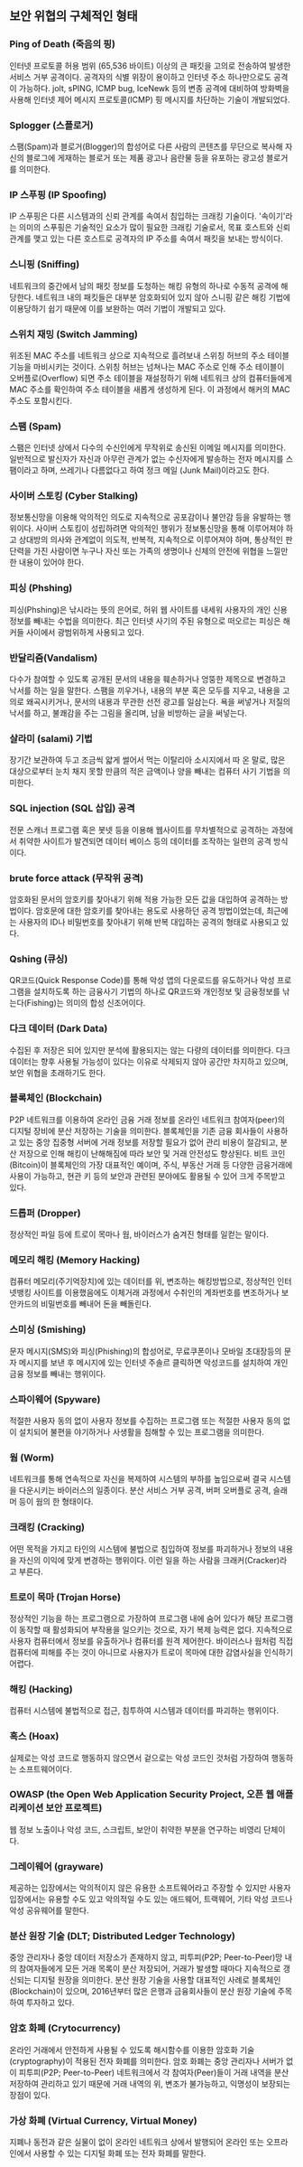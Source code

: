## 보안 위협의 구체적인 형태

### Ping of Death (죽음의 핑)
인터넷 프로토콜 허용 범위 (65,536 바이트) 이상의 큰 패킷을 고의로 전송하여 발생한 서비스 거부 공격이다. 공격자의 식별 위장이 용이하고 인터넷 주소 하나만으로도 공격이 가능하다. jolt, sPING, ICMP bug, IceNewk 등의 변종 공격에 대비하여 방화벽을 사용해 인터넷 제어 메시지 프로토콜(ICMP) 핑 메시지를 차단하는 기술이 개발되었다.

### Splogger (스플로거)
스팸(Spam)과 블로거(Blogger)의 합성어로 다른 사람의 콘텐츠를 무단으로 복사해 자신의 블로그에 게재하는 블로거 또는 제품 광고나 음란물 등을 유포하는 광고성 블로거를 의미한다.

### IP 스푸핑 (IP Spoofing)
IP 스푸핑은 다른 시스템과의 신뢰 관계를 속여서 침입하는 크래킹 기술이다. '속이기'라는 의미의 스푸핑은 기술적인 요소가 많이 필요한 크래킹 기술로서, 목표 호스트와 신뢰 관계를 맺고 있는 다른 호스트로 공격자의 IP 주소를 속여서 패킷을 보내는 방식이다.

### 스니핑 (Sniffing)
네트워크의 중간에서 남의 패킷 정보를 도청하는 해킹 유형의 하나로 수동적 공격에 해당한다. 네트워크 내의 패킷들은 대부분 암호화되어 있지 않아 스니핑 같은 해킹 기법에 이용당하기 쉽기 때문에 이를 보완하는 여러 기법이 개발되고 있다.

### 스위치 재밍 (Switch Jamming)
위조된 MAC 주소를 네트워크 상으로 지속적으로 흘려보내 스위칭 허브의 주소 테이블 기능을 마비시키는 것이다. 스위칭 허브는 넘쳐나는 MAC 주소로 인해 주소 테이블이 오버플로(Overflow) 되면 주소 테이블을 재설정하기 위해 네트워크 상의 컴퓨터들에게 MAC 주소를 확인하여 주소 테이블을 새롭게 생성하게 된다. 이 과정에서 해커의 MAC 주소도 포함시킨다.

### 스팸 (Spam)
스팸은 인터넷 상에서 다수의 수신인에게 무작위로 송신된 이메일 메시지를 의미한다. 일반적으로 발신자가 자신과 아무런 관계가 없는 수신자에게 발송하는 전자 메시지를 스팸이라고 하며, 쓰레기나 다름없다고 하여 정크 메일 (Junk Mail)이라고도 한다.

### 사이버 스토킹 (Cyber Stalking)
정보통신망을 이용해 악의적인 의도로 지속적으로 공포감이나 불안감 등을 유발하는 행위이다. 사이버 스토킹이 성립하려면 악의적인 행위가 정보통신망을 통해 이루어져야 하고 상대방의 의사와 관계없이 의도적, 반복적, 지속적으로 이루어져야 하며, 통상적인 판단력을 가진 사람이면 누구나 자신 또는 가족의 생명이나 신체의 안전에 위협을 느낄만한 내용이 있어야 한다.

### 피싱 (Phshing)
피싱(Phshing)은 낚시라는 뜻의 은어로, 허위 웹 사이트를 내세워 사용자의 개인 신용 정보를 빼내는 수법을 의미한다. 최근 인터넷 사기의 주된 유형으로 떠오르는 피싱은 해커들 사이에서 광범위하게 사용되고 있다.

### 반달리즘(Vandalism)
다수가 참여할 수 있도록 공개된 문서의 내용을 훼손하거나 엉뚱한 제목으로 변경하고 낙서를 하는 일을 말한다. 스팸을 끼우거나, 내용의 부분 혹은 모두를 지우고, 내용을 고의로 왜곡시키거나, 문서의 내용과 무관한 선전 광고를 일삼는다. 욕을 써넣거나 저질의 낙서를 하고, 불쾌감을 주는 그림을 올리며, 남을 비방하는 글을 써넣는다.

### 살라미 (salami) 기법
장기간 보관하여 두고 조금씩 얇게 썰어서 먹는 이탈리아 소시지에서 따 온 말로, 많은 대상으로부터 눈치 채지 못할 만큼의 적은 금액이나 양을 빼내는 컴퓨터 사기 기법을 의미한다.

### SQL injection (SQL 삽입) 공격
전문 스캐너 프로그램 혹은 봇넷 등을 이용해 웹사이트를 무차별적으로 공격하는 과정에서 취약한 사이트가 발견되면 데이터 베이스 등의 데이터를 조작하는 일련의 공격 방식이다.

### brute force attack (무작위 공격)
암호화된 문서의 암호키를 찾아내기 위해 적용 가능한 모든 값을 대입하여 공격하는 방법이다. 암호문에 대한 암호키를 찾아내는 용도로 사용하던 공격 방법이었는데, 최근에는 사용자의 ID나 비밀번호를 찾아내기 위해 반복 대입하는 공격의 형태로 사용되고 있다.

### Qshing (큐싱)
QR코드(Quick Response Code)를 통해 악성 앱의 다운로드를 유도하거나 악성 프로그램을 설치하도록 하는 금융사기 기법의 하나로 QR코드와 개인정보 및 금융정보를 낚는다(Fishing)는 의미의 합성 신조어이다.

### 다크 데이터 (Dark Data)
수집된 후 저장은 되어 있지만 분석에 활용되지는 않는 다량의 데이터를 의미한다. 다크 데이터는 향후 사용될 가능성이 있다는 이유로 삭제되지 않아 공간만 차지하고 있으며, 보안 위협을 초래하기도 한다.

### 블록체인 (Blockchain)
P2P 네트워크를 이용하여 온라인 금융 거래 정보를 온라인 네트워크 참여자(peer)의 디지털 장비에 분산 저장하는 기술을 의미한다. 블록체인을 기존 금융 회사들이 사용하고 있는 중앙 집중형 서버에 거래 정보를 저장할 필요가 없어 관리 비용이 절감되고, 분산 저장으로 인해 해킹이 난해해짐에 따라 보안 및 거래 안전성도 향상된다. 비트 코인 (Bitcoin)이 블록체인의 가장 대표적인 예이며, 주식, 부동산 거래 등 다양한 금융거래에 사용이 가능하고, 현관 키 등의 보안과 관련된 분야에도 활용될 수 있어 크게 주목받고 있다.

### 드롭퍼 (Dropper)
정상적인 파일 등에 트로이 목마나 웜, 바이러스가 숨겨진 형태를 일컫는 말이다.

### 메모리 해킹 (Memory Hacking)
컴퓨터 메모리(주기억장치)에 있는 데이터를 위, 변조하는 해킹방법으로, 정상적인 인터넷뱅킹 사이트를 이용했음에도 이체거래 과정에서 수취인의 계좌번호를 변조하거나 보안카드의 비밀번호를 빼내어 돈을 빼돌린다.

### 스미싱 (Smishing)
문자 메시지(SMS)와 피싱(Phishing)의 합성어로, 무료쿠폰이나 모바일 초대장등의 문자 메시지를 보낸 후 메시지에 있는 인터넷 주솔르 클릭하면 악성코드를 설치하여 개인 금융 정보를 빼내는 행위이다.

### 스파이웨어 (Spyware)
적절한 사용자 동의 없이 사용자 정보를 수집하는 프로그램 또는 적절한 사용자 동의 없이 설치되어 불편을 야기하거나 사생활을 침해할 수 있는 프로그램을 의미한다.

### 웜 (Worm)
네트워크를 통해 연속적으로 자신을 복제하여 시스템의 부하를 높임으로써 결국 시스템을 다운시키는 바이러스의 일종이다. 분산 서비스 거부 공격, 버퍼 오버플로 공격, 슬래머 등이 웜의 한 형태이다.

### 크래킹 (Cracking)
어떤 목적을 가지고 타인의 시스템에 불법으로 침입하여 정보를 파괴하거나 정보의 내용을 자신의 이익에 맞게 변경하는 행위이다. 이런 일을 하는 사람을 크래커(Cracker)라고 부른다.

### 트로이 목마 (Trojan Horse)
정상적인 기능을 하는 프로그램으로 가장하여 프로그램 내에 숨어 있다가 해당 프로그램이 동작할 때 활성화되어 부작용을 일으키는 것으로, 자기 복제 능력은 없다. 지속적으로 사용자 컴퓨터에서 정보를 유출하거나 컴퓨터를 원격 제어한다. 바이러스나 웜처럼 직접 컴퓨터에 피해를 주는 것이 아니므로 사용자가 트로이 목마에 대한 감염사실을 인식하기 어렵다.

### 해킹 (Hacking)
컴퓨터 시스템에 불법적으로 접근, 침투하여 시스템과 데이터를 파괴하는 행위이다.

### 혹스 (Hoax)
실제로는 악성 코드로 행동하지 않으면서 겉으로는 악성 코드인 것처럼 가장하여 행동하는 소프트웨어이다.

### OWASP (the Open Web Application Security Project, 오픈 웹 애플리케이션 보안 프로젝트)
웹 정보 노출이나 악성 코드, 스크립트, 보안이 취약한 부분을 연구하는 비영리 단체이다.

### 그레이웨어 (grayware)
제공하는 입장에서는 악의적이지 않은 유용한 소프트웨어라고 주장할 수 있지만 사용자 입장에서는 유용할 수도 있고 악의적일 수도 있는 애드웨어, 트랙웨어, 기타 악성 코드나 악성 공유웨어를 말한다.

### 분산 원장 기술 (DLT; Distributed Ledger Technology)
중앙 관리자나 중앙 데이터 저장소가 존재하지 않고, 피투피(P2P; Peer-to-Peer)망 내의 참여자들에게 모든 거래 목록이 분산 저장되어, 거래가 발생할 때마다 지속적으로 갱신되는 디지털 원장을 의미한다. 분산 원장 기술을 사용할 대표적인 사례로 블록체인(Blockchain)이 있으며, 2016년부터 많은 은행과 금융회사들이 분산 원장 기술에 주목하여 투자하고 있다.

### 암호 화폐 (Crytocurrency)
온라인 거래에서 안전하게 사용될 수 있도록 해시함수를 이용한 암호화 기술(cryptography)이 적용된 전자 화폐를 의미한다. 암호 화폐는 중앙 관리자나 서버가 없이 피투피(P2P; Peer-to-Peer) 네트워크에서 각 참여자(Peer)들이 거래 내역을 분산 저장하여 관리하고 있기 때문에 거래 내역의 위, 변조가 불가능하고, 익명성이 보장되는 장점이 있다.

### 가상 화폐 (Virtual Currency, Virtual Money)
지폐나 동전과 같은 실물이 없이 온라인 네트워크 상에서 발행되어 온라인 또는 오프라인에서 사용할 수 있는 디지털 화폐 또는 전자 화폐를 말한다.
